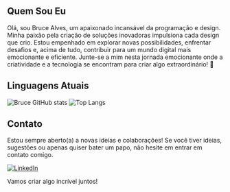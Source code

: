 ## Quem Sou Eu

Olá, sou Bruce Alves, um apaixonado incansável da programação e design. Minha paixão pela criação de soluções inovadoras impulsiona cada design que crio. Estou empenhado em explorar novas possibilidades, enfrentar desafios e, acima de tudo, contribuir para um mundo digital mais emocionante e eficiente. Junte-se a mim nesta jornada emocionante onde a criatividade e a tecnologia se encontram para criar algo extraordinário! 🤩

## Linguagens Atuais

![Bruce GitHub stats](https://github-readme-stats.vercel.app/api?username=brucespan&show_icons=true&theme=dark)
![Top Langs](https://github-readme-stats.vercel.app/api/top-langs/?username=brucespan&hide_progress=false)


## Contato

Estou sempre aberto(a) a novas ideias e colaborações! Se você tiver ideias, sugestões ou apenas quiser bater um papo, não hesite em entrar em contato comigo.

[![LinkedIn](https://img.shields.io/badge/LinkedIn-0077B5?style=for-the-badge&logo=linkedin&logoColor=white)](https://www.linkedin.com/in/bruce-alves-96b2722a4/)
 

Vamos criar algo incrível juntos!





